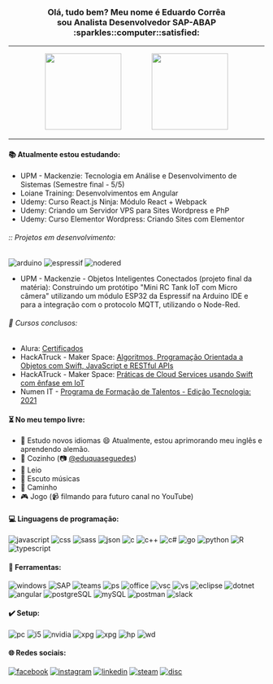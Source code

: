 <div align="center">
<h3>Olá, tudo bem? Meu nome é Eduardo Corrêa<br>sou Analista Desenvolvedor SAP-ABAP :sparkles::computer::satisfied:</h3>
<hr/>
  <img height="150em" src="https://github-readme-stats.vercel.app/api?username=CorreaEd&show_icons=true&theme=vue&include_all_commits=true&count_private=true"/>
  ㅤㅤㅤㅤ
  <img height="150em" src="https://github-readme-stats.vercel.app/api/top-langs/?username=CorreaEd&layout=compact&langs_count=16&theme=vue"/>
</div>
  <hr/>

#### :books: Atualmente estou estudando:
- UPM - Mackenzie: Tecnologia em Análise e Desenvolvimento de Sistemas (Semestre final - 5/5)
- Loiane Training: Desenvolvimentos em Angular
- Udemy: Curso React.js Ninja: Módulo React + Webpack
- Udemy: Criando um Servidor VPS para Sites Wordpress e PhP
- Udemy: Curso Elementor Wordpress: Criando Sites com Elementor

###### :: Projetos em desenvolvimento: 
![arduino](https://img.shields.io/badge/Arduino-00979D?style=for-the-badge&logo=Arduino&logoColor=white)
![espressif](https://img.shields.io/badge/espressif-E7352C?style=for-the-badge&logo=espressif&logoColor=white)
![nodered](https://img.shields.io/badge/Node--Red-8F0000?style=for-the-badge&logo=nodered&logoColor=white)
- UPM - Mackenzie - Objetos Inteligentes Conectados (projeto final da matéria): Construindo um protótipo "Mini RC Tank IoT com Micro câmera" utilizando um módulo ESP32 da Espressif na Arduino IDE e para a integração com o protocolo MQTT, utilizando o Node-Red.

###### :scroll: Cursos conclusos:
- Alura: [Certificados](https://cursos.alura.com.br/user/correaeduardo96)
- HackATruck - Maker Space: [Algoritmos, Programação Orientada a Objetos com Swift, JavaScript e RESTful APIs](https://drive.google.com/file/d/1kkbj7YhUm9Kh5JYnBfGNMZcmRzYnpjZH/view)
- HackATruck - Maker Space: [Práticas de Cloud Services usando Swift com ênfase em IoT](https://drive.google.com/file/d/1tkYIqn4cgcO_-804VMXJvb1N0okJIThk/view)
- Numen IT - [Programa de Formação de Talentos - Edição Tecnologia: 2021](https://drive.google.com/file/d/1vaEvv7lbshgZDL7hP2PGtK4W7UwGVOY2/view)

#### :hourglass_flowing_sand: No meu tempo livre:

- :speech_balloon: Estudo novos idiomas :smile: Atualmente, estou aprimorando meu inglês e aprendendo alemão.
- :spaghetti: Cozinho &#40;:camera: [@eduquaseguedes](https://www.instagram.com/eduquaseguedes)&#41; 
- :book: Leio
- :musical_score: Escuto músicas
- :running: Caminho
- :video_game: Jogo &#40;:video_camera: filmando para futuro canal no YouTube&#41;

#### :computer: Linguagens de programação:

![javascript](https://img.shields.io/badge/JavaScript-323330?style=for-the-badge&logo=javascript&logoColor=F7DF1E)
![css](https://img.shields.io/badge/CSS3-1572B6?style=for-the-badge&logo=css3&logoColor=white)
![sass](https://img.shields.io/badge/Sass-CC6699?style=for-the-badge&logo=sass&logoColor=white)
![json](https://img.shields.io/badge/json-5E5C5C?style=for-the-badge&logo=json&logoColor=white)
![c](https://img.shields.io/badge/C-00599C?style=for-the-badge&logo=c&logoColor=white)
![c++](https://img.shields.io/badge/C%2B%2B-00599C?style=for-the-badge&logo=c%2B%2B&logoColor=white)
![c#](https://img.shields.io/badge/C%23-239120?style=for-the-badge&logo=c-sharp&logoColor=white)
![go](https://img.shields.io/badge/go-00add8?style=for-the-badge&logo=go&logoColor=white)
![python](https://img.shields.io/badge/Python-FFD43B?style=for-the-badge&logo=python&logoColor=blue)
![R](https://img.shields.io/badge/R-276DC3?style=for-the-badge&logo=r&logoColor=white)
![typescript](https://img.shields.io/badge/TypeScript-007ACC?style=for-the-badge&logo=typescript&logoColor=white)

#### :wrench: Ferramentas:

![windows](https://img.shields.io/badge/Windows-0078D6?style=for-the-badge&logo=windows&logoColor=white)
![SAP](https://img.shields.io/badge/SAP-0FAAFF?style=for-the-badge&logo=sap&logoColor=white)
![teams](https://img.shields.io/badge/Microsoft_Teams-6264A7?style=for-the-badge&logo=microsoft-teams&logoColor=white)
![ps](https://img.shields.io/badge/Adobe%20Photoshop-31A8FF?style=for-the-badge&logo=Adobe%20Photoshop&logoColor=black)
![office](https://img.shields.io/badge/Microsoft_Office-D83B01?style=for-the-badge&logo=microsoft-office&logoColor=white)
![vsc](https://img.shields.io/badge/Visual_Studio_Code-0078D4?style=for-the-badge&logo=visual%20studio%20code&logoColor=white)
![vs](https://img.shields.io/badge/Visual_Studio-5C2D91?style=for-the-badge&logo=visual%20studio&logoColor=white)
![eclipse](https://img.shields.io/badge/Eclipse-2C2255?style=for-the-badge&logo=eclipse&logoColor=white)
![dotnet](https://img.shields.io/badge/.NET-512BD4?style=for-the-badge&logo=dotnet&logoColor=white)
![angular]()
![postgreSQL](https://img.shields.io/badge/PostgreSQL-316192?style=for-the-badge&logo=postgresql&logoColor=white)
![mySQL](https://img.shields.io/badge/MySQL-005C84?style=for-the-badge&logo=mysql&logoColor=white)
![postman](https://img.shields.io/badge/Postman-FF6C37?style=for-the-badge&logo=Postman&logoColor=white)
![slack](https://img.shields.io/badge/Slack-4A154B?style=for-the-badge&logo=slack&logoColor=white)

#### :heavy_check_mark: Setup:

![pc](https://img.shields.io/badge/asus-TUF_B360M_PLUS_GAMING/BR-83B81A?style=for-the-badge&logo=asus&logoColor=white)
![i5](https://img.shields.io/badge/Intel-Core_i5_9th_9600K-0071C5?style=for-the-badge&logo=intel&logoColor=white)
![nvidia](https://img.shields.io/badge/NVIDIA-GTX1660ti_TUF_Gaming_6gb_GDDR6-76B900?style=for-the-badge&logo=nvidia&logoColor=white)
![xpg](https://img.shields.io/badge/XPG-TUF_Spectrix_D41_16Gb_RAM_DDR4-E2231A?style=for-the-badge&logo=)
![xpg](https://img.shields.io/badge/XPG-TUF_GAMMIX_S41_512Gb_SSD_M2-E2231A?style=for-the-badge&logo=)
![hp](https://img.shields.io/badge/HP-S700_120Gb_SSD_SATA-0096D6?style=for-the-badge&logo=hp&logoColor=white)
![wd](https://img.shields.io/badge/Western_D-Red_NAS_1Tb_HDD_SATA-CB2029?style=for-the-badge&logo=)

#### :globe_with_meridians: Redes sociais:

[![facebook](https://img.shields.io/badge/Facebook-1877F2?style=for-the-badge&logo=facebook&logoColor=white)](https://www.facebook.com/ecorreaoficial/)
[![instagram](https://img.shields.io/badge/Instagram-FFFFFF?style=for-the-badge&logo=instagram&logoColor=black)](https://www.instagram.com/__eduardocorrea/)
[![linkedin](https://img.shields.io/badge/LinkedIn-0077B5?style=for-the-badge&logo=linkedin&logoColor=white)](https://www.linkedin.com/in/correaed/)
[![steam](https://img.shields.io/badge/Steam-005C84?style=for-the-badge&logo=steam&logoColor=white)](https://steamcommunity.com/id/CorreaEd/)
[![disc](https://img.shields.io/badge/Discord-7289DA?style=for-the-badge&logo=discord&logoColor=white)]()

<!--
**CorreaEd/correaed** is a ✨ _special_ ✨ repository because its `README.md` (this file) appears on your GitHub profile.
![youtubeBadge](https://img.shields.io/badge/YouTube-FF0000?style=for-the-badge&logo=youtube&logoColor=white)
![snake animation](https://raw.githubusercontent.com/platane/platane/output/github-contribution-grid-snake.svg)
Here are some ideas to get you started:

- 🔭 I’m currently working on ...
- 🌱 I’m currently learning ...
- 👯 I’m looking to collaborate on ...
- 🤔 I’m looking for help with ...
- 💬 Ask me about ...
- 📫 How to reach me: ...
- 😄 Pronouns: ...
- ⚡ Fun fact: ...
-->

